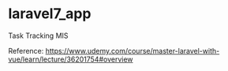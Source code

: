 # laravel7_app
Task Tracking MIS

Reference: 
https://www.udemy.com/course/master-laravel-with-vue/learn/lecture/36201754#overview
